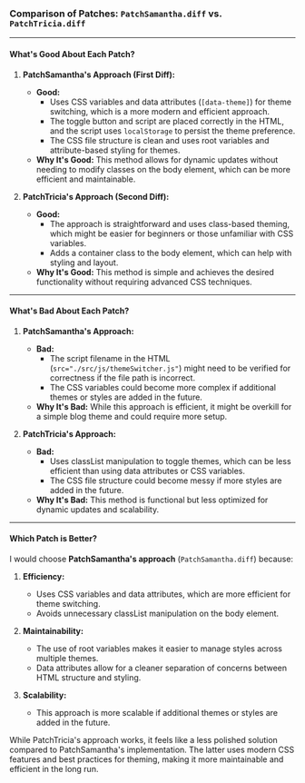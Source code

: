 

### Comparison of Patches: `PatchSamantha.diff` vs. `PatchTricia.diff`

---

#### **What's Good About Each Patch?**

1. **PatchSamantha's Approach (First Diff):**
   - **Good:** 
     - Uses CSS variables and data attributes (`[data-theme]`) for theme switching, which is a more modern and efficient approach.
     - The toggle button and script are placed correctly in the HTML, and the script uses `localStorage` to persist the theme preference.
     - The CSS file structure is clean and uses root variables and attribute-based styling for themes.
   - **Why It's Good:** This method allows for dynamic updates without needing to modify classes on the body element, which can be more efficient and maintainable.

2. **PatchTricia's Approach (Second Diff):**
   - **Good:**
     - The approach is straightforward and uses class-based theming, which might be easier for beginners or those unfamiliar with CSS variables.
     - Adds a container class to the body element, which can help with styling and layout.
   - **Why It's Good:** This method is simple and achieves the desired functionality without requiring advanced CSS techniques.

---

#### **What's Bad About Each Patch?**

1. **PatchSamantha's Approach:**
   - **Bad:**
     - The script filename in the HTML (`src="./src/js/themeSwitcher.js"`) might need to be verified for correctness if the file path is incorrect.
     - The CSS variables could become more complex if additional themes or styles are added in the future.
   - **Why It's Bad:** While this approach is efficient, it might be overkill for a simple blog theme and could require more setup.

2. **PatchTricia's Approach:**
   - **Bad:**
     - Uses classList manipulation to toggle themes, which can be less efficient than using data attributes or CSS variables.
     - The CSS file structure could become messy if more styles are added in the future.
   - **Why It's Bad:** This method is functional but less optimized for dynamic updates and scalability.

---

#### **Which Patch is Better?**

I would choose **PatchSamantha's approach** (`PatchSamantha.diff`) because:

1. **Efficiency:**
   - Uses CSS variables and data attributes, which are more efficient for theme switching.
   - Avoids unnecessary classList manipulation on the body element.

2. **Maintainability:**
   - The use of root variables makes it easier to manage styles across multiple themes.
   - Data attributes allow for a cleaner separation of concerns between HTML structure and styling.

3. **Scalability:**
   - This approach is more scalable if additional themes or styles are added in the future.

While PatchTricia's approach works, it feels like a less polished solution compared to PatchSamantha's implementation. The latter uses modern CSS features and best practices for theming, making it more maintainable and efficient in the long run.